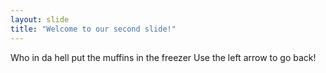 ```yaml
---
layout: slide
title: "Welcome to our second slide!"
---
```

Who in da hell put the muffins in the freezer
Use the left arrow to go back!
